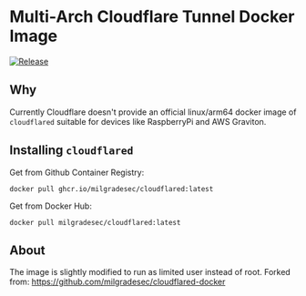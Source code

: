 # Multi-Arch Cloudflare Tunnel Docker Image

[![Release](https://github.com/milgradesec/cloudflared-docker/actions/workflows/release.yml/badge.svg)](https://github.com/milgradesec/cloudflared-docker/actions/workflows/release.yml)

## Why

Currently Cloudflare doesn't provide an official linux/arm64 docker image of `cloudflared` suitable for devices like RaspberryPi and AWS Graviton.

## Installing `cloudflared`

Get from Github Container Registry:

```shell
docker pull ghcr.io/milgradesec/cloudflared:latest
```

Get from Docker Hub:

```shell
docker pull milgradesec/cloudflared:latest
```

## About

The image is slightly modified to run as limited user instead of root.
Forked from: https://github.com/milgradesec/cloudflared-docker